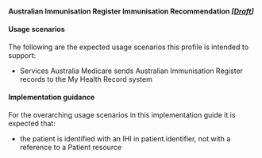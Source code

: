 #### Australian Immunisation Register Immunisation Recommendation  *[[Draft](http://hl7.org/fhir/stu3/valueset-publication-status.html)]*

#### Usage scenarios
The following are the expected usage scenarios this profile is intended to support:
* Services Australia Medicare sends Australian Immunisation Register records to the My Health Record system

#### Implementation guidance
For the overarching usage scenarios in this implementation guide it is expected that:
* the patient is identified with an IHI in patient.identifier, not with a reference to a Patient resource

